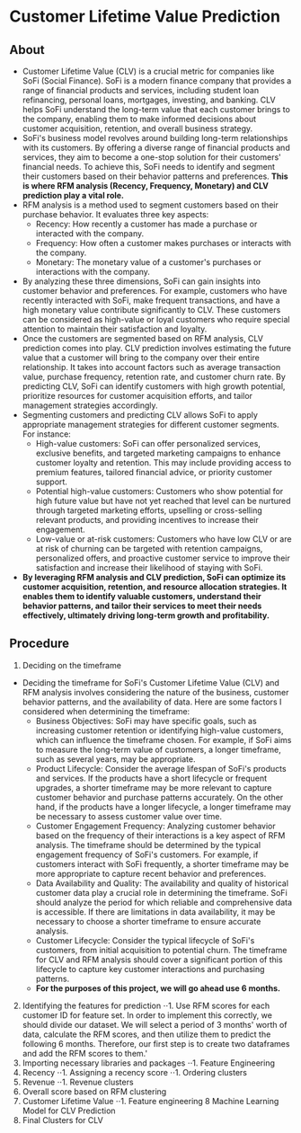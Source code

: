 # Customer Lifetime Value Prediction

## About
* Customer Lifetime Value (CLV) is a crucial metric for companies like SoFi (Social Finance). SoFi is a modern finance company that provides a range of financial products and services, including student loan refinancing, personal loans, mortgages, investing, and banking. CLV helps SoFi understand the long-term value that each customer brings to the company, enabling them to make informed decisions about customer acquisition, retention, and overall business strategy. <br>
* SoFi's business model revolves around building long-term relationships with its customers. By offering a diverse range of financial products and services, they aim to become a one-stop solution for their customers' financial needs. To achieve this, SoFi needs to identify and segment their customers based on their behavior patterns and preferences. **This is where RFM analysis (Recency, Frequency, Monetary) and CLV prediction play a vital role.**
* RFM analysis is a method used to segment customers based on their purchase behavior. It evaluates three key aspects:
   * Recency: How recently a customer has made a purchase or interacted with the company.
   * Frequency: How often a customer makes purchases or interacts with the company.
   * Monetary: The monetary value of a customer's purchases or interactions with the company.
* By analyzing these three dimensions, SoFi can gain insights into customer behavior and preferences. For example, customers who have recently interacted with SoFi, make frequent transactions, and have a high monetary value contribute significantly to CLV. These customers can be considered as high-value or loyal customers who require special attention to maintain their satisfaction and loyalty.
* Once the customers are segmented based on RFM analysis, CLV prediction comes into play. CLV prediction involves estimating the future value that a customer will bring to the company over their entire relationship. It takes into account factors such as average transaction value, purchase frequency, retention rate, and customer churn rate. By predicting CLV, SoFi can identify customers with high growth potential, prioritize resources for customer acquisition efforts, and tailor management strategies accordingly.
* Segmenting customers and predicting CLV allows SoFi to apply appropriate management strategies for different customer segments. For instance:
  * High-value customers: SoFi can offer personalized services, exclusive benefits, and targeted marketing campaigns to enhance customer loyalty and retention. This may include providing access to premium features, tailored financial advice, or priority customer support.
  * Potential high-value customers: Customers who show potential for high future value but have not yet reached that level can be nurtured through targeted marketing efforts, upselling or cross-selling relevant products, and providing incentives to increase their engagement.
  * Low-value or at-risk customers: Customers who have low CLV or are at risk of churning can be targeted with retention campaigns, personalized offers, and proactive customer service to improve their satisfaction and increase their likelihood of staying with SoFi.
* **By leveraging RFM analysis and CLV prediction, SoFi can optimize its customer acquisition, retention, and resource allocation strategies. It enables them to identify valuable customers, understand their behavior patterns, and tailor their services to meet their needs effectively, ultimately driving long-term growth and profitability.**

## Procedure
1. Deciding on the timeframe
* Deciding the timeframe for SoFi's Customer Lifetime Value (CLV) and RFM analysis involves considering the nature of the business, customer behavior patterns, and the availability of data. Here are some factors I considered when determining the timeframe:
  * Business Objectives: SoFi may have specific goals, such as increasing customer retention or identifying high-value customers, which can influence the timeframe chosen. For example, if SoFi aims to measure the long-term value of customers, a longer timeframe, such as several years, may be appropriate.
  * Product Lifecycle: Consider the average lifespan of SoFi's products and services. If the products have a short lifecycle or frequent upgrades, a shorter timeframe may be more relevant to capture customer behavior and purchase patterns accurately. On the other hand, if the products have a longer lifecycle, a longer timeframe may be necessary to assess customer value over time.
  * Customer Engagement Frequency: Analyzing customer behavior based on the frequency of their interactions is a key aspect of RFM analysis. The timeframe should be determined by the typical engagement frequency of SoFi's customers. For example, if customers interact with SoFi frequently, a shorter timeframe may be more appropriate to capture recent behavior and preferences.
  * Data Availability and Quality: The availability and quality of historical customer data play a crucial role in determining the timeframe. SoFi should analyze the period for which reliable and comprehensive data is accessible. If there are limitations in data availability, it may be necessary to choose a shorter timeframe to ensure accurate analysis.
  * Customer Lifecycle: Consider the typical lifecycle of SoFi's customers, from initial acquisition to potential churn. The timeframe for CLV and RFM analysis should cover a significant portion of this lifecycle to capture key customer interactions and purchasing patterns.
  * **For the purposes of this project, we will go ahead use 6 months.**
2. Identifying the features for prediction
⋅⋅1. Use RFM scores for each customer ID for feature set. In order to implement this correctly, we should divide our dataset. We will select a period of 3 months' worth of data, calculate the RFM scores, and then utilize them to predict the following 6 months. Therefore, our first step is to create two dataframes and add the RFM scores to them.'
3. Importing necessary libraries and packages
⋅⋅1. Feature Engineering
4. Recency
⋅⋅1. Assigning a recency score
⋅⋅1. Ordering clusters
5. Revenue
⋅⋅1. Revenue clusters
6. Overall score based on RFM clustering
7. Customer Lifetime Value
⋅⋅1. Feature engineering
8 Machine Learning Model for CLV Prediction
9. Final Clusters for CLV







